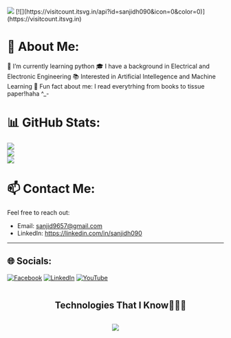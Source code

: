 <!--horizontal divider(gradiant)-->
<img src="https://user-images.githubusercontent.com/73097560/115834477-dbab4500-a447-11eb-908a-139a6edaec5c.gif">
[![](https://visitcount.itsvg.in/api?id=sanjidh090&icon=0&color=0)](https://visitcount.itsvg.in)


# 💫 About Me:
🌱 I’m currently learning python
🎓 I have a background in Electrical and Electronic Engineering
📚 Interested in Artificial Intellegence and Machine Learning
🌟 Fun fact about me: I read everytrhing from books to tissue paper!haha ^_-


# 📊 GitHub Stats:
![](https://github-readme-stats.vercel.app/api?username=Sanjidh090&theme=shadow_blue&hide_border=false&include_all_commits=true&count_private=true)<br/>
![](https://github-readme-streak-stats.herokuapp.com/?user=Sanjidh090&theme=shadow_blue&hide_border=false)<br/>
![](https://github-readme-stats.vercel.app/api/top-langs/?username=Sanjidh090&theme=shadow_blue&hide_border=false&include_all_commits=true&count_private=true&layout=compact)

# 📫 Contact Me:
Feel free to reach out:
- Email: sanjid9657@gmail.com
- LinkedIn: https://linkedin.com/in/sanjidh090
---

## 🌐 Socials:
[![Facebook](https://img.shields.io/badge/Facebook-%231877F2.svg?logo=Facebook&logoColor=white)](https://facebook.com/sanjidh090) 
[![LinkedIn](https://img.shields.io/badge/LinkedIn-%230077B5.svg?logo=linkedin&logoColor=white)](https://linkedin.com/in/sanjidh090) [![YouTube](https://img.shields.io/badge/YouTube-%23FF0000.svg?logo=YouTube&logoColor=white)](https://youtube.com/@sanjidh090) 

<!--h1 without bottom border-->
<div id="user-content-toc">
  <ul align="center">
    <summary><h2 style="display: inline-block">Technologies That I Know👨🏻‍💻</h2></summary>
  </ul>
</div>
<!--tech stack icons-->
<p align="center">
  <a href="https://skillicons.dev">
    <img src="https://skillicons.dev/icons?i=c,cpp,github,py,vscode,arduino,html,js,linux,git,devto,notion,discord&perline=14" />
  </a>
</p>
